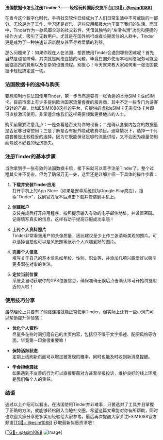 **法国数据卡怎么注册Tinder？——轻松玩转国际交友平台[[TG💪+ @esim1088](https://t.me/s/esim1088)]**

在当今这个数字化时代，手机社交软件已经成为了人们日常生活中不可或缺的一部分。无论是为了工作、学习还是娱乐，这些应用都极大地丰富了我们的生活。而其中，Tinder作为一款风靡全球的社交软件，凭借其独特的“左滑右滑”功能和便捷的操作方式，吸引了无数用户。尤其是在国外旅行或者长期居住的人群中，Tinder更是成为了一种快速认识新朋友甚至寻找爱情的利器。

那么问题来了：如果你现在人在法国，想要使用Tinder会遇到哪些困难呢？首先当然是语言障碍，其次就是网络连接的问题。毕竟在国外使用本地网络服务可能会面临高昂的费用以及复杂的设置流程。别担心！今天就来教大家如何用一张法国数据卡轻松搞定这一切。

### 法国数据卡的选择与购买

要想顺利地在法国使用Tinder，第一步当然是要有一张合适的本地SIM卡或eSIM卡。目前市面上有许多提供欧洲国家流量套餐的服务商，其中不乏一些专门为游客设计的产品。比如ESIM1088这样的平台，它提供的虚拟eSIM卡无需实体卡片即可直接激活使用，非常适合像我们这样需要频繁更换地点的人士。

购买前需要注意几点：一是查看是否支持你的设备；二是确认套餐内包含的数据量是否足够日常使用；三是了解是否有额外隐藏收费项目。通常情况下，选择一个月度套餐是比较稳妥的选择，因为它既能保证足够的流量供给，又不会因为超量使用而导致不必要的经济损失。

### 注册Tinder的基本步骤

当你拿到手一张有效的法国数据卡后，接下来就可以着手注册Tinder了。整个过程其实并不复杂，但为了确保万无一失，这里还是详细介绍一下具体的操作步骤：

1. **下载并安装Tinder应用**  
   打开手机上的App Store（如果是安卓系统则为Google Play商店），搜索“Tinder”，找到官方版本后点击下载并安装到手机上。

2. **创建账户**  
   安装完成后打开应用程序，按照提示输入有效的电子邮件地址，并设置密码。记得填写真实的信息，这样有助于提高匹配成功率哦！

3. **上传个人资料照片**  
   Tinder非常看重用户的头像质量，因此建议至少上传三张清晰美观的照片。可以选择自拍也可以是风景照等展示个人兴趣爱好的图片。

4. **完善个人信息**  
   填写关于自己的基本信息如年龄、性别、职业等，并添加几项兴趣爱好以吸引更多潜在对象的关注。

5. **定位当前位置**  
   系统会自动获取你的GPS位置信息，确保准确无误后点击确认即可开始浏览附近的人啦！

### 使用技巧分享

虽然理论上只要有了网络连接就能正常使用Tinder，但实际上还有一些小窍门可以帮助提升体验感：

- **优化个人资料**  
  尽量多花些时间打磨自己的主页内容，包括但不限于文字描述、配图风格等方面。毕竟第一印象很重要嘛！

- **保持活跃状态**  
  定期上线刷新页面可以增加被发现的概率，同时也能及时收到新消息提醒。

- **学会拒绝骚扰**  
  如果遇到不友善的行为可以直接屏蔽对方甚至举报投诉，维护良好的线上环境是我们每个人的责任。

### 结语

通过以上介绍可以看出，在法国使用Tinder并非难事，只要选对了工具并且掌握了正确的方法，就能够轻松融入当地社交圈。希望这篇文章能对你有所帮助，同时也欢迎大家分享更多实用经验给大家参考。最后再次提醒大家关注ESIM1088官方频道[[TG💪+ @esim1088](https://t.me/s/esim1088)] 获取最新优惠资讯吧！

[[TG💪+ @esim1088](https://t.me/s/esim1088) ![Image](https://i.postimg.cc/4NQfJmqS/Snipaste-2025-05-13-00-14-12.png)]